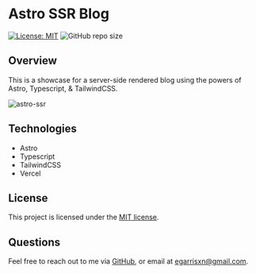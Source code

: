 # Astro SSR Blog

[![License: MIT](https://img.shields.io/badge/License-MIT-yellow.svg)](https://opensource.org/licenses/MIT)  ![GitHub repo size](https://img.shields.io/github/repo-size/egarrisxn/astro-ssr-blog)

## Overview

This is a showcase for a server-side rendered blog using the powers of Astro, Typescript, & TailwindCSS.

![astro-ssr](https://github.com/egarrisxn/astro-ssr-blog/assets/126130230/13419e4f-0b63-49b3-b7e6-75bcf5beff5d)

## Technologies

- Astro
- Typescript
- TailwindCSS
- Vercel

## License

This project is licensed under the [MIT license](https://opensource.org/licenses/MIT).

## Questions

Feel free to reach out to me via [GitHub](https://github.com/EGARRISXN), or email at egarrisxn@gmail.com.

